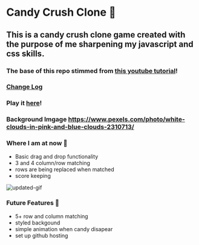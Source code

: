 # Candy Crush Clone 🍭
## This is a candy crush clone game created with the purpose of me sharpening my javascript and css skills.
### The base of this repo stimmed from [this youtube tutorial](https://www.youtube.com/watch?v=XD5sZWxwJUk)! 

### [Change Log](CHANGELOG.md)
### Play it [here](https://alexandria.github.io/candy-crush/index.html)! 

### Background Imgage https://www.pexels.com/photo/white-clouds-in-pink-and-blue-clouds-2310713/

### Where I am at now 🍬
- Basic drag and drop functionality
- 3 and 4 column/row matching
- rows are being replaced when matched 
- score keeping

![updated-gif](https://user-images.githubusercontent.com/7613670/109595282-d251cc00-7ad9-11eb-87e7-31ce7aff3ce2.gif)

### Future Features 🧁
- 5+ row and column matching 
- styled backgound
- simple animation when candy disapear
- set up github hosting

